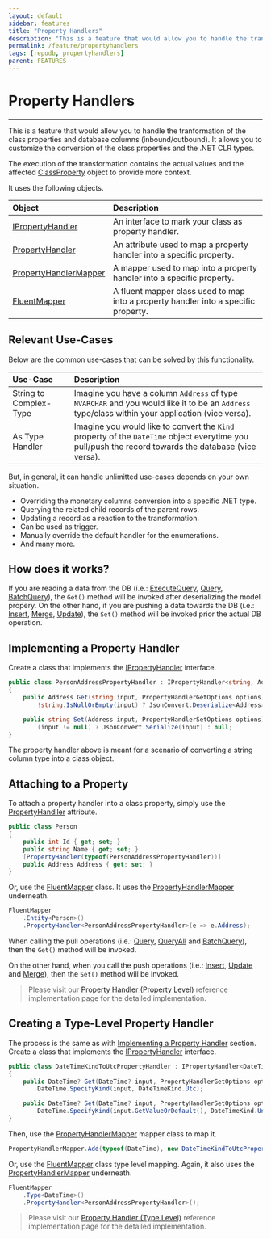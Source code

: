 ```yaml
---
layout: default
sidebar: features
title: "Property Handlers"
description: "This is a feature that would allow you to handle the tranformation of the class properties and database columns (inbound/outbound)."
permalink: /feature/propertyhandlers
tags: [repodb, propertyhandlers]
parent: FEATURES
---
```


# Property Handlers

---

This is a feature that would allow you to handle the tranformation of the class properties and database columns (inbound/outbound). It allows you to customize the conversion of the class properties and the .NET CLR types.

The execution of the transformation contains the actual values and the affected [ClassProperty](/class/classproperty) object to provide more context.

It uses the following objects.

| Object | Description  | 
|:-------------|:-------------|
| [IPropertyHandler](/interface/ipropertyhandler) | An interface to mark your class as property handler. |
| [PropertyHandler](/attribute/propertyhandler) | An attribute used to map a property handler into a specific property. |
| [PropertyHandlerMapper](/mapper/propertyhandlermapper) | A mapper used to map into a property handler into a specific property. |
| [FluentMapper](/mapper/fluentmapper) | A fluent mapper class used to map into a property handler into a specific property. |

## Relevant Use-Cases

Below are the common use-cases that can be solved by this functionality.

| Use-Case | Description  | 
|:-------------|:-------------|
| String to Complex-Type | Imagine you have a column `Address` of type `NVARCHAR` and you would like it to be an `Address` type/class within your application (vice versa). |
| As Type Handler | Imagine you would like to convert the `Kind` property of the `DateTime` object everytime you pull/push the record towards the database (vice versa). |

But, in general, it can handle unlimitted use-cases depends on your own situation.

- Overriding the monetary columns conversion into a specific .NET type.
- Querying the related child records of the parent rows.
- Updating a record as a reaction to the transformation.
- Can be used as trigger.
- Manually override the default handler for the enumerations.
- And many more.

## How does it works?

If you are reading a data from the DB (i.e.: [ExecuteQuery](/operation/executequery), [Query](/operation/query), [BatchQuery](/operation/batchquery)), the `Get()` method will be invoked after deserializing the model propery. On the other hand, if you are pushing a data towards the DB (i.e.: [Insert](/operation/insert), [Merge](/operation/merge), [Update](/operation/update)), the `Set()` method will be invoked prior the actual DB operation.

## Implementing a Property Handler

Create a class that implements the [IPropertyHandler](/interface/ipropertyhandler) interface.

```csharp
public class PersonAddressPropertyHandler : IPropertyHandler<string, Address>
{
    public Address Get(string input, PropertyHandlerGetOptions options) =>
        !string.IsNullOrEmpty(input) ? JsonConvert.Deserialize<Address>(input) : null;

    public string Set(Address input, PropertyHandlerSetOptions options) =>
        (input != null) ? JsonConvert.Serialize(input) : null;
}
```

The property handler above is meant for a scenario of converting a string column type into a class object.

## Attaching to a Property

To attach a property handler into a class property, simply use the [PropertyHandller](/attribute/propertyhandler) attribute.

```csharp
public class Person
{
    public int Id { get; set; }
    public string Name { get; set; }
    [PropertyHandler(typeof(PersonAddressPropertyHandler))]
    public Address Address { get; set; }
}
```

Or, use the [FluentMapper](/mapper/fluentmapper) class. It uses the [PropertyHandlerMapper](/mapper/propertyhandlermapper) underneath.

```csharp
FluentMapper
    .Entity<Person>()
    .PropertyHandler<PersonAddressPropertyHandler>(e => e.Address);
```

When calling the pull operations (i.e.: [Query](/operation/query), [QueryAll](/operation/queryall) and [BatchQuery](/operation/batchquery)), then the `Get()` method will be invoked.

On the other hand, when you call the push operations (i.e.: [Insert](/operation/insert), [Update](/operation/update) and [Merge](/operation/merge)), then the `Set()` method will be invoked. 

> Please visit our [Property Handler (Property Level)](/reference/propertyhandlerpropertylevel) reference implementation page for the detailed implementation.

## Creating a Type-Level Property Handler

The process is the same as with [Implementing a Property Handler](#implementing-a-property-handler) section. Create a class that implements the [IPropertyHandler](/interface/ipropertyhandler) interface.

```csharp
public class DateTimeKindToUtcPropertyHandler : IPropertyHandler<DateTime?, DateTime?>
{
    public DateTime? Get(DateTime? input, PropertyHandlerGetOptions options) =>
        DateTime.SpecifyKind(input, DateTimeKind.Utc);

    public DateTime? Set(DateTime? input, PropertyHandlerSetOptions options) =>
        DateTime.SpecifyKind(input.GetValueOrDefault(), DateTimeKind.Unspecified);
}
```

Then, use the [PropertyHandlerMapper](/mapper/propertyhandlermapper) mapper class to map it.

```csharp
PropertyHandlerMapper.Add(typeof(DateTime), new DateTimeKindToUtcPropertyHandler(), true);
```

Or, use the [FluentMapper](/mapper/fluentmapper) class type level mapping. Again, it also uses the [PropertyHandlerMapper](/mapper/propertyhandlermapper) underneath.

```csharp
FluentMapper
    .Type<DateTime>()
    .PropertyHandler<PersonAddressPropertyHandler>();
```

> Please visit our [Property Handler (Type Level)](/reference/propertyhandlertypelevel) reference implementation page for the detailed implementation.
